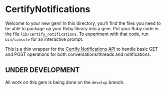 # CertifyNotifications

Welcome to your new gem! In this directory, you'll find the files you need to be able to package up your Ruby library into a gem. Put your Ruby code in the file `lib/certify_notifications`. To experiment with that code, run `bin/console` for an interactive prompt.

This is a thin wrapper for the [Certify Notifications API](https://github.com/SBA-ONE/notifications-api) to handle basic GET and POST operations for both conversations/threads and notifications.

## UNDER DEVELOPMENT

All work on this gem is being done on the `develop` branch.
